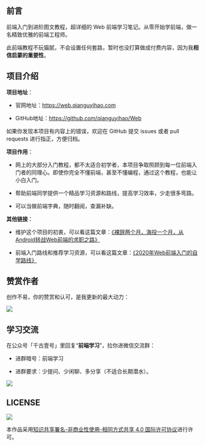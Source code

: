 
## 前言

前端入门到进阶图文教程，超详细的 Web 前端学习笔记。从零开始学前端，做一名精致优雅的前端工程师。

此前端教程不玩猫腻，不会设置任何套路，暂时也没打算做成付费内容，因为我**相信启蒙的重要性**。

## 项目介绍

**项目地址**：

- 官网地址：<https://web.qianguyihao.com>

- GitHub地址：<https://github.com/qianguyihao/Web>

如果你发现本项目有内容上的错误，欢迎在 GitHub 提交 issues 或者 pull requests 进行指正，方便归档。

**项目作用**：

- 网上的大部分入门教程，都不太适合初学者，本项目争取照顾到每一位前端入门者的同理心。即使你完全不懂前端，甚至不懂编程，通过这个教程，也能让小白入门。

- 帮助前端同学提供一个精品学习资源和路线，提高学习效率，少走很多弯路。

- 可以当做前端字典，随时翻阅，查漏补缺。

**其他链接**：

- 维护这个项目的初衷，可以看这篇文章：[《裸辞两个月，海投一个月，从Android转战Web前端的求职之路》](https://mp.weixin.qq.com/s/fr_NwtghRQagc_3ubk-hKQ)

- 前端入门路线和推荐学习资源，可以看这篇文章：[《2020年Web前端入门的自学路线》](https://www.cnblogs.com/qianguyihao/p/8776837.html)

## 赞赏作者

创作不易，你的赞赏和认可，是我更新的最大动力：

![](https://img.smyhvae.com/20210921_1700.jpg)
## 学习交流

在公众号「千古壹号」里回复“**前端学习**”，拉你进微信交流群：

- 进群暗号：前端学习

- 进群要求：少提问、少闲聊、多分享（不适合长期潜水）。

![](https://img.smyhvae.com/20210329_1930.png)


## LICENSE

![](http://img.smyhvae.com/20210331_CC-BY-NC-SA.png)

本作品采用[知识共享署名-非商业性使用-相同方式共享 4.0 国际许可协议](https://creativecommons.org/licenses/by-nc-sa/4.0/)进行许可。
